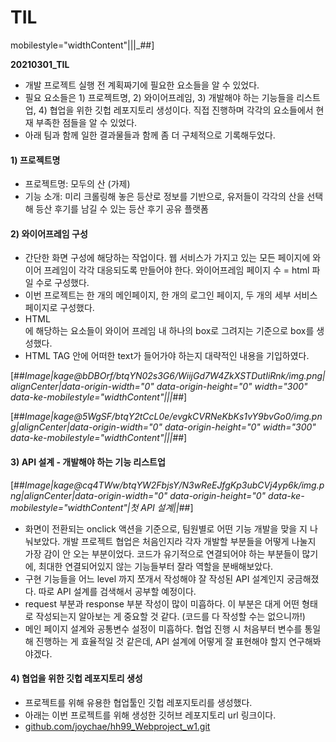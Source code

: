 # TIL


mobilestyle="widthContent"|||_##]

**20210301\_TIL**

-   개발 프로젝트 실행 전 계획짜기에 필요한 요소들을 알 수 있었다.
-   필요 요소들은 1) 프로젝트명, 2) 와이어프레임, 3) 개발해야 하는 기능들을 리스트업, 4) 협업을 위한 깃헙 레포지토리 생성이다. 직접 진행하며 각각의 요소들에서 현재 부족한 점들을 알 수 있었다.
-   아래 팀과 함께 일한 결과물들과 함께 좀 더 구체적으로 기록해두었다.

#### **1) 프로젝트명**

-   프로젝트명: 모두의 산 (가제)
-   기능 소개: 미리 크롤링해 놓은 등산로 정보를 기반으로, 유저들이 각각의 산을 선택해 등산 후기를 남길 수 있는 등산 후기 공유 플랫폼

#### **2) 와이어프레임 구성**

-   간단한 화면 구성에 해당하는 작업이다. 웹 서비스가 가지고 있는 모든 페이지에 와이어 프레임이 각각 대응되도록 만들어야 한다. 와이어프레임 페이지 수 = html 파일 수로 구성했다.
-   이번 프로젝트는 한 개의 메인페이지, 한 개의 로그인 페이지, 두 개의 세부 서비스 페이지로 구성했다.
-   HTML <div>에 해당하는 요소들이 와이어 프레임 내 하나의 box로 그려지는 기준으로 box를 생성했다.
-   HTML TAG 안에 어떠한 text가 들어가야 하는지 대략적인 내용을 기입하였다.

[##_Image|kage@bDBOrf/btqYN02s3G6/WiijGd7W4ZkXSTDutIiRnk/img.png|alignCenter|data-origin-width="0" data-origin-height="0" width="300" data-ke-mobilestyle="widthContent"|||_##]

[##_Image|kage@5WgSF/btqY2tCcL0e/evgkCVRNeKbKs1vY9bvGo0/img.png|alignCenter|data-origin-width="0" data-origin-height="0" width="300" data-ke-mobilestyle="widthContent"|||_##]

#### **3) API 설계 - 개발해야 하는 기능 리스트업**

[##_Image|kage@cq4TWw/btqYW2FbjsY/N3wReEJfgKp3ubCVj4yp6k/img.png|alignCenter|data-origin-width="0" data-origin-height="0" data-ke-mobilestyle="widthContent"|첫 API 설계||_##]

-   화면이 전환되는 onclick 액션을 기준으로, 팀원별로 어떤 기능 개발을 맞을 지 나눠보았다. 개발 프로젝트 협업은 처음인지라 각자 개발할 부분들을 어떻게 나눌지 가장 감이 안 오는 부분이었다. 코드가 유기적으로 연결되어야 하는 부분들이 많기에, 최대한 연결되어있지 않는 기능들부터 잘라 역할을 분배해보았다.
-   구현 기능들을 어느 level 까지 쪼개서 작성해야 잘 작성된 API 설계인지 궁금해졌다. 따로 API 설계를 검색해서 공부할 예정이다.
-   request 부분과 response 부분 작성이 많이 미흡하다. 이 부분은 대게 어떤 형태로 작성되는지 알아보는 게 중요할 것 같다. (코드를 다 작성할 수는 없으니까!)
-   메인 페이지 설계와 공통변수 설정이 미흡하다. 협업 진행 시 처음부터 변수를 통일해 진행하는 게 효율적일 것 같은데, API 설계에 어떻게 잘 표현해야 할지 연구해봐야겠다.

#### **4) 협업을 위한 깃헙 레포지토리 생성**

-   프로젝트를 위해 유용한 협업툴인 깃헙 레포지토리를 생성했다.
-   아래는 이번 프로젝트를 위해 생성한 깃허브 레포지토리 url 링크이다.
-   [github.com/joychae/hh99\_Webproject\_w1.git](https://github.com/joychae/hh99_Webproject_w1.git)
